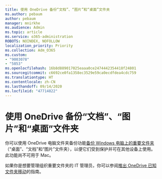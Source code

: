 ```yaml
---
title: 使用 OneDrive 备份“文档”、“图片”和“桌面”文件夹
ms.author: pebaum
author: pebaum
manager: mnirkhe
ms.audience: Admin
ms.topic: article
ms.service: o365-administration
ROBOTS: NOINDEX, NOFOLLOW
localization_priority: Priority
ms.collection: Adm_O365
ms.custom:
- "9003078"
- "5853"
ms.openlocfilehash: 16b8d889017025eaaa0ce2474442354418f24801
ms.sourcegitcommit: c6692ce0fa1358ec3529e59ca0ecdfdea4cdc759
ms.translationtype: HT
ms.contentlocale: zh-CN
ms.lasthandoff: 09/14/2020
ms.locfileid: "47714822"
---
```

# <a name="back-up-your-documents-pictures-and-desktop-folders-with-onedrive"></a>使用 OneDrive 备份“文档”、“图片”和“桌面”文件夹

你可以使用 OneDrive 电脑文件夹备份功能[备份 Windows 电脑上的重要文件夹](https://support.office.com/article/d61a7930-a6fb-4b95-b28a-6552e77c3057)（“桌面”、“文档”和“图片”文件夹），以便它们受到保护并可在其他设备上使用。 此功能尚不可用于 Mac。  

如果你是想要管理组织重要文件夹的 IT 管理员，你可以参阅[推出 OneDrive 已知文件夹移动](https://docs.microsoft.com/onedrive/redirect-known-folders)的指南。
